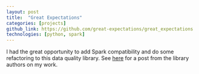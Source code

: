 ```yaml
---
layout: post
title:  "Great Expectations"
categories: [projects]
github_link: https://github.com/great-expectations/great_expectations
technologies: [python, spark]
---
```


I had the great opportunity to add Spark compatibility and do some refactoring to this data quality library. See [here](https://greatexpectations.io/blog/great-expectations-now-supports-executions-in-spark-a-blog-with-much-clapping/) for a post from the library authors on my work.